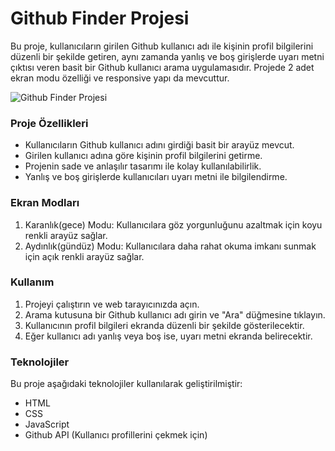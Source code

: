 # Github Finder Projesi 

Bu proje, kullanıcıların girilen Github kullanıcı adı ile kişinin profil bilgilerini düzenli bir şekilde getiren, aynı zamanda yanlış ve boş girişlerde uyarı metni çıktısı veren basit bir Github kullanıcı arama uygulamasıdır. Projede 2 adet ekran modu özelliği ve responsive yapı da mevcuttur.

![Github Finder Projesi](github.gif)

### Proje Özellikleri

- Kullanıcıların Github kullanıcı adını girdiği basit bir arayüz mevcut.
- Girilen kullanıcı adına göre kişinin profil bilgilerini getirme.
- Projenin sade ve anlaşılır tasarımı ile kolay kullanılabilirlik.
- Yanlış ve boş girişlerde kullanıcıları uyarı metni ile bilgilendirme.

### Ekran Modları

1. Karanlık(gece) Modu: Kullanıcılara göz yorgunluğunu azaltmak için koyu renkli arayüz sağlar.
2. Aydınlık(gündüz) Modu: Kullanıcılara daha rahat okuma imkanı sunmak için açık renkli arayüz sağlar.

### Kullanım

1. Projeyi çalıştırın ve web tarayıcınızda açın.
2. Arama kutusuna bir Github kullanıcı adı girin ve "Ara" düğmesine tıklayın.
3. Kullanıcının profil bilgileri ekranda düzenli bir şekilde gösterilecektir.
4. Eğer kullanıcı adı yanlış veya boş ise, uyarı metni ekranda belirecektir.

### Teknolojiler

Bu proje aşağıdaki teknolojiler kullanılarak geliştirilmiştir:

- HTML
- CSS
- JavaScript
- Github API (Kullanıcı profillerini çekmek için)




